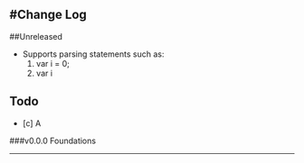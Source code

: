 #Change Log
---

##Unreleased
* Supports parsing statements such as:
	1. var i = 0;
	2. var i 

## Todo
* [c] A

###v0.0.0 Foundations
**************************
